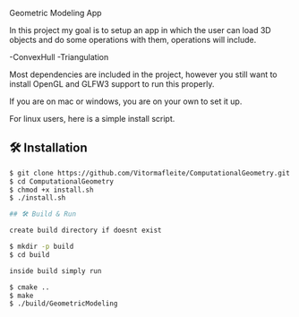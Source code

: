 Geometric Modeling App

In this project my goal is to setup an app in which the user can load 3D objects and do some operations with them, operations will include. 

-ConvexHull
-Triangulation

Most dependencies are included in the project, however you still want to install OpenGL and GLFW3 support to run this properly.

If you are on mac or windows, you are on your own to set it up.

For linux users, here is a simple install script.

## 🛠 Installation

```bash
$ git clone https://github.com/Vitormafleite/ComputationalGeometry.git
$ cd ComputationalGeometry
$ chmod +x install.sh
$ ./install.sh

## 🛠 Build & Run

create build directory if doesnt exist

$ mkdir -p build
$ cd build

inside build simply run

$ cmake ..
$ make
$ ./build/GeometricModeling



